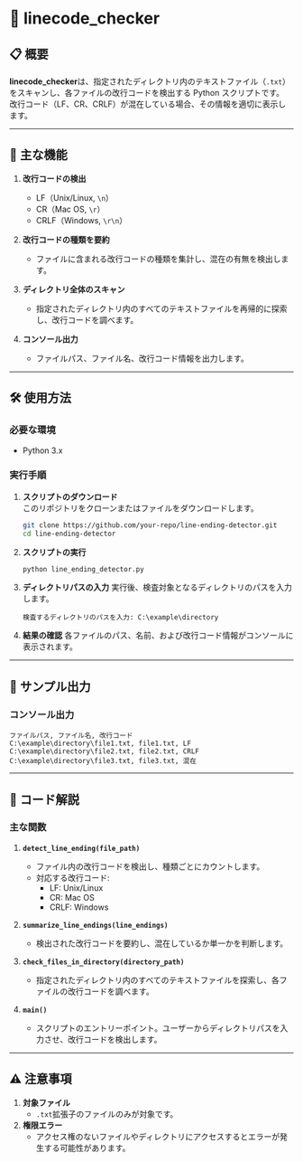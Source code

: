 # 📂 linecode_checker

## 📋 概要

**linecode_checker**は、指定されたディレクトリ内のテキストファイル（`.txt`）をスキャンし、各ファイルの改行コードを検出する Python スクリプトです。  
改行コード（LF、CR、CRLF）が混在している場合、その情報を適切に表示します。

---

## 🚀 主な機能

1. **改行コードの検出**

   - LF（Unix/Linux, `\n`）
   - CR（Mac OS, `\r`）
   - CRLF（Windows, `\r\n`）

2. **改行コードの種類を要約**

   - ファイルに含まれる改行コードの種類を集計し、混在の有無を検出します。

3. **ディレクトリ全体のスキャン**

   - 指定されたディレクトリ内のすべてのテキストファイルを再帰的に探索し、改行コードを調べます。

4. **コンソール出力**
   - ファイルパス、ファイル名、改行コード情報を出力します。

---

## 🛠️ 使用方法

### 必要な環境

- Python 3.x

### 実行手順

1. **スクリプトのダウンロード**  
   このリポジトリをクローンまたはファイルをダウンロードします。

   ```bash
   git clone https://github.com/your-repo/line-ending-detector.git
   cd line-ending-detector
   ```

2. **スクリプトの実行**

   ```bash
   python line_ending_detector.py
   ```

3. **ディレクトリパスの入力**
   実行後、検査対象となるディレクトリのパスを入力します。

   ```
   検査するディレクトリのパスを入力: C:\example\directory
   ```

4. **結果の確認**
   各ファイルのパス、名前、および改行コード情報がコンソールに表示されます。

---

## 📂 サンプル出力

### コンソール出力

```
ファイルパス, ファイル名, 改行コード
C:\example\directory\file1.txt, file1.txt, LF
C:\example\directory\file2.txt, file2.txt, CRLF
C:\example\directory\file3.txt, file3.txt, 混在
```

---

## 📄 コード解説

### 主な関数

1. **`detect_line_ending(file_path)`**

   - ファイル内の改行コードを検出し、種類ごとにカウントします。
   - 対応する改行コード:
     - LF: Unix/Linux
     - CR: Mac OS
     - CRLF: Windows

2. **`summarize_line_endings(line_endings)`**

   - 検出された改行コードを要約し、混在しているか単一かを判断します。

3. **`check_files_in_directory(directory_path)`**

   - 指定されたディレクトリ内のすべてのテキストファイルを探索し、各ファイルの改行コードを調べます。

4. **`main()`**
   - スクリプトのエントリーポイント。ユーザーからディレクトリパスを入力させ、改行コードを検出します。

---

## ⚠️ 注意事項

1. **対象ファイル**
   - `.txt`拡張子のファイルのみが対象です。
2. **権限エラー**
   - アクセス権のないファイルやディレクトリにアクセスするとエラーが発生する可能性があります。
